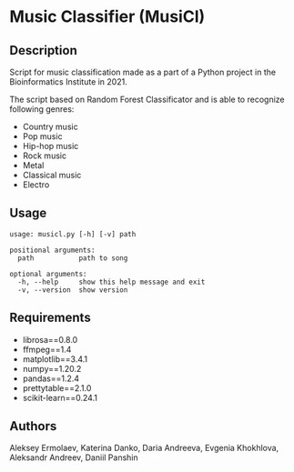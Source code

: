 # Music Сlassifier (MusiCl)

## Description

Script for music classification made as a part of a Python project in
the Bioinformatics Institute in 2021.

The script based on Random Forest Classificator and is able to recognize following
genres:

* Country music
* Pop music
* Hip-hop music
* Rock music
* Metal
* Classical music
* Electro

## Usage

```None
usage: musicl.py [-h] [-v] path

positional arguments:
  path           path to song

optional arguments:
  -h, --help     show this help message and exit
  -v, --version  show version
```

## Requirements

* librosa==0.8.0
* ffmpeg==1.4
* matplotlib==3.4.1
* numpy==1.20.2
* pandas==1.2.4
* prettytable==2.1.0
* scikit-learn==0.24.1

## Authors

Aleksey Ermolaev, Katerina Danko, Daria Andreeva, Evgenia Khokhlova,
Aleksandr Andreev, Daniil Panshin
